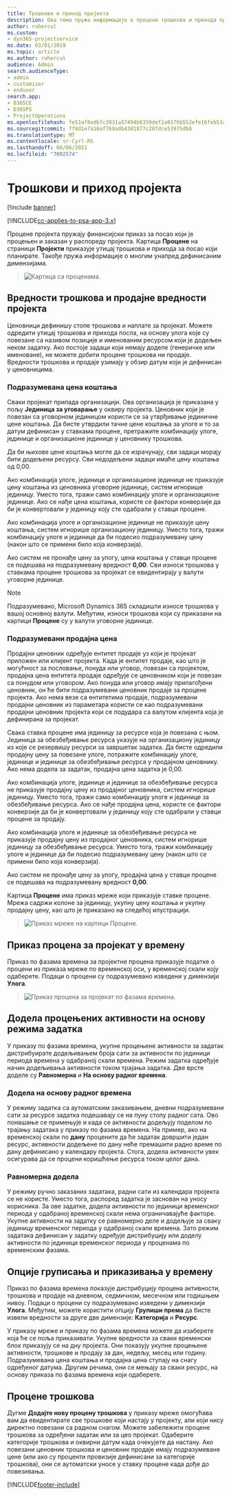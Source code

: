 ```yaml
---
title: Трошкови и приход пројекта
description: Ова тема пружа информације о процени трошкова и прихода пројекта.
author: ruhercul
ms.custom:
- dyn365-projectservice
ms.date: 03/01/2019
ms.topic: article
ms.author: ruhercul
audience: Admin
search.audienceType:
- admin
- customizer
- enduser
search.app:
- D365CE
- D365PS
- ProjectOperations
ms.openlocfilehash: fe51af8adb7c3831a57494b8359def2a0176b552efe16feb53a2a265f5ffcb0c
ms.sourcegitcommit: 7f8d1e7a16af769adb43d1877c28fdce53975db8
ms.translationtype: MT
ms.contentlocale: sr-Cyrl-RS
ms.lasthandoff: 08/06/2021
ms.locfileid: "7002574"
---
```

# <a name="project-costs-and-revenue"></a>Трошкови и приход пројекта

[!include [banner](../includes/psa-now-project-operations.md)]

[!INCLUDE[cc-applies-to-psa-app-3.x](../includes/cc-applies-to-psa-app-3x.md)]

Процене пројекта пружају финансијски приказ за посао који је процењен и заказан у распореду пројекта. Картица **Процене** на страници **Пројекти** приказује утицај трошкова и прихода за посао који планирате. Такође пружа информације о многим унапред дефинисаним димензијама. 

> ![Картица са проценама.](media/project-5.png)

## <a name="cost-and-sales-values-of-the-project"></a>Вредности трошкова и продајне вредности пројекта

Ценовници дефинишу стопе трошкова и наплате за пројекат. Можете одредити утицај трошкова и прихода посла, на основу улога које су повезане са називом позиције и именованим ресурсом који је додељен неком задатку. Ако постоје задаци који немају доделе (генеричке или именоване), не можете добити процене трошкова ни продаје. Вредности трошкова и продаје узимају у обзир датум који је дефинисан у ценовницима.

### <a name="default-cost-price"></a>Подразумевана цена коштања  

Сваки пројекат припада организацији. Ова организација је приказана у пољу **Јединица за уговарање** у оквиру пројекта. Ценовник који је повезан са уговорном јединицом користи се за утврђивање јединичне цене коштања. Да бисте утврдили тачне цене коштања за улоге и то за датум дефинисан у ставкама процене, претражите комбинацију улоге, јединице и организационе јединице у ценовнику трошкова. 

Да би њихове цене коштања могле да се израчунају, сви задаци морају бити додељени ресурсу. Сви недодељени задаци имаће цену коштања од 0,00.

Ако комбинација улоге, јединице и организационе јединице не приказује цену коштања из ценовника уговорне јединице, систем игнорише јединицу. Уместо тога, тражи само комбинацију улоге и организационе јединице. Ако се нађе цена коштања, користе се фактори конверзије да би је конвертовали у јединицу коју сте одабрали у ставци процене.

Ако комбинација улоге и организационе јединице не приказује цену коштања, систем игнорише организациону јединицу. Уместо тога, тражи комбинацију улоге и јединице да би подесио подразумевану цену (након што се примени било која конверзија).

Ако систем не пронађе цену за улогу, цена коштања у ставци процене се подешава на подразумевану вредност **0,00**. Сви износи трошкова у ставкама процене трошкова за пројекат се евидентирају у валути уговорне јединице.

> [!NOTE]
> Подразумевано, Microsoft Dynamics 365 складишти износе трошкова у вашој основној валути. Међутим, износи трошкова који су приказани на картици **Процене** су у валути уговорне јединице.  

### <a name="default-sales-price"></a>Подразумевани продајна цена 

Продајни ценовник одређује ентитет продаје уз који је пројекат приложен или клијент пројекта. Када је ентитет продаје, као што је могућност за пословање, понуда или уговор, повезан са пројектом, продајна цена ентитета продаје одређује се ценовником који је повезан са понудом или уговором. Ако понуда или уговор имају прилагођени ценовник, он ће бити подразумевани ценовник продаје за процене пројекта. Ако нема везе са ентитетима продаје, подразумевани продајни ценовник из параметара користи се као подразумевани продајни ценовник пројекта који се подудара са валутом клијента која је дефинирана за пројекат.

Свака ставка процене има јединицу за ресурсе која је повезана с њом. Јединица за обезбеђивање ресурса указује на организациону јединицу из које се резервишу ресурси за завршетак задатка. Да бисте одредили продајну цену за повезане улоге, потражите комбинацију улоге, јединице и јединице за обезбеђивање ресурса у продајном ценовнику. Ако нема додела за задатак, продајна цена задатка је 0,00.

Ако комбинација улоге, јединице и јединице за обезбеђивање ресурса не приказује продајну цену из продајног ценовника, систем игнорише јединицу. Уместо тога, тражи само комбинацију улоге и јединице за обезбеђивање ресурса. Ако се нађе продајна цена, користе се фактори конверзије да би је конвертовали у јединицу коју сте одабрали у ставци процене за продају. 

Ако комбинација улоге и јединице за обезбеђивање ресурса не приказује продајну цену из продајног ценовника, систем игнорише јединицу за обезбеђивање ресурса. Уместо тога, тражи комбинацију улоге и јединице да би подесио подразумевану цену (након што се примени било која конверзија).

Ако систем не пронађе цену за улогу, продајна цена у ставци процене се подешава на подразумевану вредност **0,00**.

Картица **Процене** има приказ мреже који приказује ставке процене. Мрежа садржи колоне за јединицу, укупну цену коштања и укупну продајну цену, као што је приказано на следећој илустрацији. 

> ![Приказ мреже на картици Процене.](media/project-6.png)

## <a name="time-phased-view-of-project-estimates"></a>Приказ процена за пројекат у времену

Приказ по фазама времена за пројектне процена приказује податке о процени из приказа мреже по временској оси, у временској скали коју одаберете. Подаци о процени су подразумевано изведени у димензији **Улога**.

> ![Приказ процена за пројекат по фазама времена.](media/project-7.png)

## <a name="allocating-estimated-effort-based-on-the-task-mode"></a>Додела процењених активности на основу режима задатка

У приказу по фазама времена, укупне процењене активности за задатак дистрибуирате додељивањем броја сати за активности по јединици периода времена у одабраној скали времена. Режим задатка одређује начин додељивања активности током трајања задатка. Две врсте доделе су **Равномерна** и **На основу радног времена**.

### <a name="work-hours-based-allocation"></a>Додела на основу радног времена
 
У режиму задатка са аутоматским заказивањем, дневни подразумевани сати за ресурсе задатка подешавају се на пуну стопу радног сата. Ово понашање се примењује и када се активности додељују поделом по трајању задатака у приказу по фазама времена. На пример, ако на временској скали по **дану** процените да ће задатак довршити један ресурс, активности додељене по дану неће премашити радно време по дану дефинисано у календару пројекта. Стога, додела активности увек осигурава да се процени коришћење ресурса током целог дана.

### <a name="even-allocation"></a>Равномерна додела

У режиму ручно заказаних задатака, радни сати из календара пројекта се не користе. Уместо тога, распоред задатка је заснован на уносу корисника. За ове задатке, додела активности по јединици временског периода у одабраној временској скали нема ограничавајуће факторе. Укупне активности на задатку се равномерно деле и додељује за сваку јединицу временског периода у одабраној скали времена. Зато режим задатака дефинисан у задатку одређује дистрибуцију или доделу активности по јединици временског периода у проценама по временским фазама.

## <a name="grouping-and-time-phasing-options"></a>Опције груписања и приказивања у времену

Приказ по фазама времена показује дистрибуцију процена активности, трошкова и продаје на дневном, седмичном, месечном или годишњем нивоу. Подаци о процени су подразумевано изведени у димензији **Улога**. Међутим, можете користити опцију **Групиши према** да бисте извели вредности за друге две димензије: **Категорија** и **Ресурс**.

У приказу мреже и приказу по фазама времена можете да изаберете која ће се поља приказивати. Укупне вредности за сваки временски блок приказују се на дну пројекта. Они показују укупне процењене активности, трошкове и продају за дан, недељу, месец или годину. Подразумевана цена коштања и продајна цена ступају на снагу одређеног датума. Другим речима, они се мењају за сваки ресурс, на основу приказа по фазама времена који одаберете.

## <a name="expense-estimates"></a>Процене трошкова

Дугме **Додајте нову процену трошкова** у приказу мреже омогућава вам да евидентирате све трошкове који настају у пројекту, али који нису директно повезани са радном снагом. Можете забележити процене трошкова за одређени задатак или за цео пројекат. Одаберите категорије трошкова и оквирни датум када очекујете да настану. Ако повезани ценовник трошкова и ценовник продаје имају подразумеване цене (или ако су проценти провизије дефинисани за категорије трошкова), они се аутоматски уносе у ставку процене када дође до повезивања.


[!INCLUDE[footer-include](../includes/footer-banner.md)]